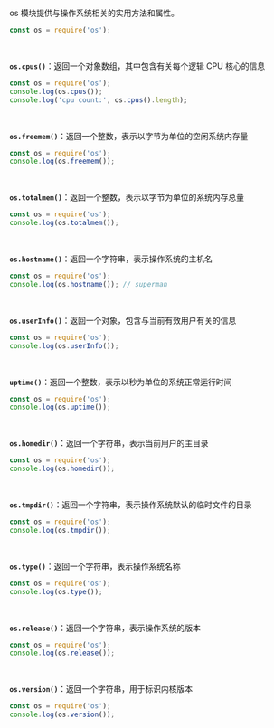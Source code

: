 <br>

os 模块提供与操作系统相关的实用方法和属性。

```js
const os = require('os');
```

<br>

**`os.cpus()`**：返回一个对象数组，其中包含有关每个逻辑 CPU 核心的信息

```js
const os = require('os');
console.log(os.cpus());
console.log('cpu count:', os.cpus().length);
```

<br>

**`os.freemem()`**：返回一个整数，表示以字节为单位的空闲系统内存量

```js
const os = require('os');
console.log(os.freemem());
```

<br>

**`os.totalmem()`**：返回一个整数，表示以字节为单位的系统内存总量

```js
const os = require('os');
console.log(os.totalmem());
```

<br>

**`os.hostname()`**：返回一个字符串，表示操作系统的主机名

```js
const os = require('os');
console.log(os.hostname()); // superman
```

<br>

**`os.userInfo()`**：返回一个对象，包含与当前有效用户有关的信息

```js
const os = require('os');
console.log(os.userInfo());
```

<br>

**`uptime()`**：返回一个整数，表示以秒为单位的系统正常运行时间

```js
const os = require('os');
console.log(os.uptime());
```

<br>

**`os.homedir()`**：返回一个字符串，表示当前用户的主目录

```js
const os = require('os');
console.log(os.homedir());
```

<br>

**`os.tmpdir()`**：返回一个字符串，表示操作系统默认的临时文件的目录

```js
const os = require('os');
console.log(os.tmpdir());
```

<br>

**`os.type()`**：返回一个字符串，表示操作系统名称

```js
const os = require('os');
console.log(os.type());
```

<br>

**`os.release()`**：返回一个字符串，表示操作系统的版本

```js
const os = require('os');
console.log(os.release());
```

<br>

**`os.version()`**：返回一个字符串，用于标识内核版本

```js
const os = require('os');
console.log(os.version());
```

<br>
